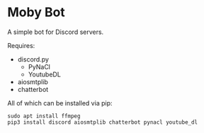 # Moby Bot

A simple bot for Discord servers.

Requires:
-   discord.py
    -	PyNaCl
    -	YoutubeDL
-   aiosmtplib
-   chatterbot

All of which can be installed via pip:
```
sudo apt install ffmpeg  
pip3 install discord aiosmtplib chatterbot pynacl youtube_dl
```



